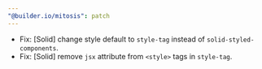 ```yaml
---
"@builder.io/mitosis": patch
---
```


- Fix: [Solid] change style default to `style-tag` instead of `solid-styled-components`.
- Fix: [Solid] remove `jsx` attribute from `<style>` tags in `style-tag`.
